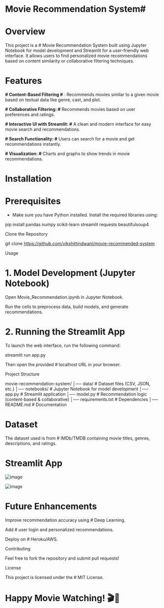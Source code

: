# Movie Recommendation System#

# Overview

This project is a # Movie Recommendation System built using Jupyter Notebook for model development and Streamlit for a user-friendly web interface. It allows users to find personalized movie recommendations based on content similarity or collaborative filtering techniques.

# Features

**# Content-Based Filtering #** 
: Recommends movies similar to a given movie based on textual data like genre, cast, and plot.

**# Collaborative Filtering: #**
Recommends movies based on user preferences and ratings.

**# Interactive UI with Streamlit: #**
A clean and modern interface for easy movie search and recommendations.

**# Search Functionality: #**
Users can search for a movie and get recommendations instantly.

**# Visualization: #**
Charts and graphs to show trends in movie recommendations.

# Installation

# Prerequisites

* Make sure you have Python installed. Install the required libraries using:

pip install pandas numpy scikit-learn streamlit requests beautifulsoup4

Clone the Repository

git clone https://github.com/vikshittindwani/movie-recommended-system

Usage

 # 1. Model Development (Jupyter Notebook)

Open Movie_Recommendation.ipynb in Jupyter Notebook.

Run the cells to preprocess data, build models, and generate recommendations.

# 2. Running the Streamlit App

To launch the web interface, run the following command:

streamlit run app.py

Then open the provided # localhost URL in your browser.

Project Structure

movie-recommendation-system/
│── data/                   # Dataset files (CSV, JSON, etc.)
│── notebooks/              # Jupyter Notebook for model development
│── app.py                  # Streamlit application
│── model.py                # Recommendation logic (content-based & collaborative)
│── requirements.txt        # Dependencies
│── README.md               # Documentation

# Dataset

The dataset used is from # IMDb/TMDB containing movie titles, genres, descriptions, and ratings.

# Streamlit App
![image](https://github.com/user-attachments/assets/1c1dd3a0-a7e4-46aa-9981-e575a148bd32)

![image](https://github.com/user-attachments/assets/0ef4c282-68cd-45b4-8bc5-309da8bfccc3)


# Future Enhancements

Improve recommendation accuracy using # Deep Learning.

Add # user login and personalized recommendations.

Deploy on # Heroku/AWS.

Contributing

Feel free to fork the repository and submit pull requests!

License

This project is licensed under the # MIT License.

# Happy Movie Watching! 🎬🍿


